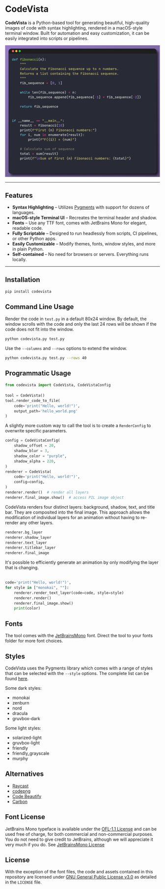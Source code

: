 # CodeVista

**CodeVista** is a Python-based tool for generating beautiful, high-quality images of code with syntax highlighting, rendered in a macOS-style terminal window. Built for automation and easy customization, it can be easily integrated into scripts or pipelines.

![example-image](./rendered_terminal.png)

---

## Features

- **Syntax Highlighting** – Utilizes [Pygments](https://pygments.org) with support for dozens of languages.
- **macOS-style Terminal UI** – Recreates the terminal header and shadow.
- **Fonts** – Use any TTF font, comes with JetBrains Mono for elegant, readable code.
- **Fully Scriptable** – Designed to run headlessly from scripts, CI pipelines, or other Python apps.
- **Easily Customizable** – Modify themes, fonts, window styles, and more in plain Python.
- **Self-contained** – No need for browsers or servers. Everything runs locally.

---


## Installation

```bash
pip install codevista
```

## Command Line Usage

Render the code in `test.py` in a default 80x24 window. By default, the window scrolls with the code and only the last 24 rows will be shown if the code does not fit into the window.

```bash
python codevista.py test.py
```

Use the `--columns` and `--rows` options to extend the window.
```bash
python codevista.py test.py --rows 40
```

## Programmatic Usage

```python
from codevista import CodeVista, CodeVistaConfig

tool = CodeVista()
tool.render_code_to_file(
    code='print("Hello, world!")',
    output_path='hello_world.png'
)
```

A slightly more custom way to call the tool is to create a `RenderConfig` to overwrite specific parameters.

```python
config = CodeVistaConfig(
    shadow_offset = 20,
    shadow_blur = 3,
    shadow_color = "purple",
    shadow_alpha = 220,
)
renderer = CodeVista(
    code='print("Hello, world!")',
    config=config,
)
renderer.render()  # render all layers
renderer.final_image.show()  # access PIL image object
```

CodeVista renders four distinct layers: background, shadow, text, and title bar. They are composited into the final image. This approach allows the modification of individual layers for an animation without having to re-render any other layers.

```python
renderer.bg_layer
renderer.shadow_layer
renderer.text_layer
renderer.titlebar_layer
renderer.final_image
```

It's possible to efficiently generate an animation by only modifying the layer that is changing.

```python

code='print("Hello, world!")',
for style in ["monokai", ""]:
    renderer.render_text_layer(code=code, style=style)
    renderer.render()
    renderer.final_image.show()
    print(color)
```

## Fonts

The tool comes with the [JetBrainsMono](https://github.com/JetBrains/JetBrainsMono) font. Direct the tool to your fonts folder for more font choices.


## Styles

CodeVista uses the Pygments library which comes with a range of styles that can be selected with the `--style` options. The complete list can be found [here](https://pygments.org/styles/).

Some dark styles:
- monokai
- zenburn
- nord
- dracula
- gruvbox-dark


Some light styles:
- solarized-light
- gruvbox-light
- friendly
- friendly_grayscale
- murphy


## Alternatives

- [Raycast](https://www.ray.so/)
- [codepng](https://www.codepng.app/)
- [Code Beautify](https://codebeautify.org/)
- [Carbon](https://carbon.now.sh)


## Font License

JetBrains Mono typeface is available under the [OFL-1.1 License](https://github.com/JetBrains/JetBrainsMono/blob/master/OFL.txt) and can be used free of charge, for both commercial and non-commercial purposes. You do not need to give credit to JetBrains, although we will appreciate it very much if you do. See [JetBrainsMono License](https://github.com/JetBrains/JetBrainsMono?tab=readme-ov-file#license) 


## License

With the exception of the font files, the code and assets contained in this repository are licensed under [GNU General Public License v3.0](https://www.gnu.org/licenses/gpl-3.0.txt) as detailed in the `LICENSE` file.
